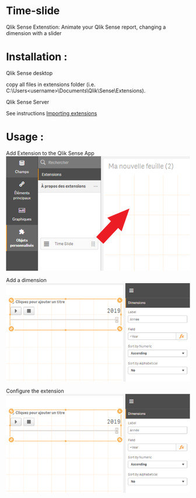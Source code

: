 # Time-slide
Qlik Sense Extenstion: Animate your Qlik Sense report, changing a dimension with a slider



Installation :
==============
Qlik Sense desktop 

  copy all files in extensions folder (i.e.  C:\Users\<username>\Documents\Qlik\Sense\Extensions).

Qlik Sense Server
  
  See instructions <a href="http://help.qlik.com/en-US/sense/February2019/Subsystems/ManagementConsole/Content/Sense_QMC/import-extensions.htm">Importing extensions</a>

Usage :
=======
Add Extension to the Qlik Sense App
![Alt text](/img/img1.png?raw=true "Add Extension to the Qlik Sense App")

Add a dimension
![Alt text](/img/img2.png?raw=true "Add a dimension")

Configure the extension
![Alt text](/img/img2.png?raw=true "Configure the extension")
